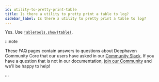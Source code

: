 ```yaml
---
id: utility-to-pretty-print-table
title: Is there a utility to pretty print a table to log?
sidebar_label: Is there a utility to pretty print a table to log?
---
```


Yes. Use [`TableTools.show(table)`](<https://deephaven.io/core/javadoc/io/deephaven/engine/util/TableTools.html#show(io.deephaven.engine.table.Table,java.lang.String...)>).

:::note

These FAQ pages contain answers to questions about Deephaven Community Core that our users have asked in our [Community Slack](https://deephaven.io/slack). If you have a question that is not in our documentation, [join our Community](https://deephaven.io/slack) and we'll be happy to help!

:::
